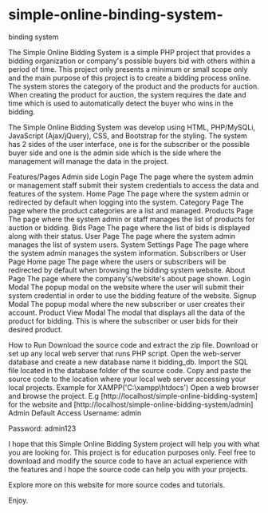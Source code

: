 # simple-online-binding-system-
binding system 

The Simple Online Bidding System is a simple PHP project that provides a bidding organization or company's possible buyers bid with others within a period of time. This project only presents a minimum or small scope only and the main purpose of this project is to create a bidding process online. The system stores the category of the product and the products for auction. When creating the product for auction, the system requires the date and time which is used to automatically detect the buyer who wins in the bidding. 

The Simple Online Bidding System was develop using HTML, PHP/MySQLi, JavaScript (Ajax/jQuery), CSS, and Bootstrap for the styling. The system has 2 sides of the user interface, one is for the subscriber or the possible buyer side and one is the admin side which is the side where the management will manage the data in the project.

Features/Pages
Admin side
Login Page
The page where the system admin or management staff submit their system credentials to access the data and features of the system.
Home Page
The page where the system admin or redirected by default when logging into the system.
Category Page
The page where the product categories are a list and managed.
Products Page
The page where the system admin or staff manages the list of products for auction or bidding.
Bids Page
The page where the list of bids is displayed along with their status.
User Page
The page where the system admin manages the list of system users.
System Settings Page
The page where the system admin manages the system information.
Subscribers or User Page
Home page
The page where the users or subscribers will be redirected by default when browsing the bidding system website.
About Page
The page where the company's/website's about page shown.
Login Modal
​​​​​​​The popup modal on the website where the user will submit their system credential in order to use the bidding feature of the website.
Signup Modal
​​​​​​​The popup modal where the new subscriber or user creates their account.
Product View Modal
​​​​​​​The modal that displays all the data of the product for bidding. This is where the subscriber or user bids for their desired product.


 
How to Run
Download the source code and extract the zip file.
Download or set up any local web server that runs PHP script.
Open the web-server database and create a new database name it bidding_db.
Import the SQL file located in the database folder of the source code.
Copy and paste the source code to the location where your local web server accessing your local projects. Example for XAMPP('C:\xampp\htdocs')
Open a web browser and browse the project. E.g [http://localhost/simple-online-bidding-system] for the website and  [http://localhost/simple-online-bidding-system/admin]
Admin Default Access
Username: admin

Password: admin123

I hope that this Simple Online Bidding System project will help you with what you are looking for. This project is for education purposes only. Feel free to download and modify the source code to have an actual experience with the features and I hope the source code can help you with your projects.

Explore more on this website for more source codes and tutorials.

Enjoy.
